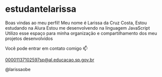 # estudantelarissa
Boas vindas ao meu perfil!
Meu nome é Larissa da Cruz Costa,
Estou estudando na Alura
Estou me desenvolvendo na linguagem JavaScript
Utilizo esse espaço para minha organização e compartilhamento dos meu projetos desenvolvidos

Você pode entrar em contato comigo 📫

00001137102597sp@al.educacao.sp.gov.br

 @larissaobe
